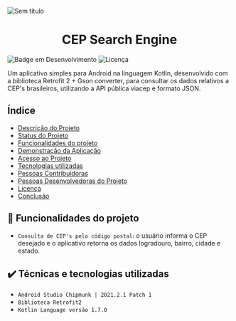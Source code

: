 ![Sem título](https://user-images.githubusercontent.com/107652454/181341759-457cd49e-fe14-4911-9a58-f0d35d05de63.png)
<h1 align="center"> CEP Search Engine </h1>

![Badge em Desenvolvimento](http://img.shields.io/static/v1?label=STATUS&message=EM%20DESENVOLVIMENTO&color=GREEN&style=for-the-badge)
![Licença](https://img.shields.io/github/license/solmonteiro/CEP_Search_Engine?style=for-the-badge)

Um aplicativo simples para Android na linguagem Kotlin, desenvolvido com a biblioteca Retrofit 2 + Gson converter, para consultar os dados relativos a CEP's brasileiros,
utilizando a API pública viacep e formato JSON.

## Índice 

* [Descrição do Projeto](#descrição-do-projeto)
* [Status do Projeto](#status-do-Projeto)
* [Funcionalidades do projeto](#funcionalidades-do-projeto)
* [Demonstração da Aplicação](#demonstração-da-aplicação)
* [Acesso ao Projeto](#acesso-ao-projeto)
* [Tecnologias utilizadas](#tecnologias-utilizadas)
* [Pessoas Contribuidoras](#pessoas-contribuidoras)
* [Pessoas Desenvolvedoras do Projeto](#pessoas-desenvolvedoras)
* [Licença](#licença)
* [Conclusão](#conclusão)


## :hammer: Funcionalidades do projeto

- `Consulta de CEP's pelo código postal`: o usuário informa o CEP desejado e o aplicativo retorna os dados logradouro, bairro, cidade e estado.

## ✔️ Técnicas e tecnologias utilizadas

- ``Android Studio Chipmunk | 2021.2.1 Patch 1``
- ``Biblioteca Retrofit2``
- ``Kotlin Language versão 1.7.0``
